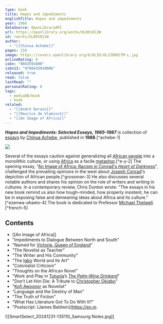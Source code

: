 ```yaml
---
type: book
title: Hopes and impediments
englishTitle: Hopes and impediments
year: 1988
dataSource: OpenLibraryAPI
url: https://openlibrary.org/works/OL891812W
id: /works/OL891812W
author:
  - "[[Chinua Achebe]]"
pages: 158
image: https://covers.openlibrary.org/b/OLID/OL2208927M-L.jpg
onlineRating: 0
isbn: "0043591000"
isbn13: "9780435910006"
released: true
read: false
lastRead: ""
personalRating: 0
tags:
  - mediaDB/book
  - book
related:
  - "[[André Derain]]"
  - "[[Maurice de Vlaminck]]"
  - "[[An Image of Africa]]"
---
```

***Hopes and Impediments: Selected Essays, 1965–1987*** is collection of [essays](https://en.m.wikipedia.org/wiki/Essay "Essay") by [Chinua Achebe](https://en.m.wikipedia.org/wiki/Chinua_Achebe "Chinua Achebe"), published in **1988**.[^achebe-1]

![](https://upload.wikimedia.org/wikipedia/en/thumb/2/2d/HopesAndImpedimentsAchebe.jpg/220px-HopesAndImpedimentsAchebe.jpg)

Several of the essays caution against generalizing all [African people](https://en.m.wikipedia.org/wiki/Ethnic_groups_of_Africa "Ethnic groups of Africa") into a monolithic culture, or using [Africa](https://en.m.wikipedia.org/wiki/Africa "Africa") as a facile [metaphor](https://en.m.wikipedia.org/wiki/Metaphor "Metaphor").[^e-y-2] The opening essay, "[An Image of Africa: Racism in Conrad's *Heart of Darkness*](https://en.m.wikipedia.org/wiki/An_Image_of_Africa:_Racism_in_Conrad%27s_%22Heart_of_Darkness%22 "An Image of Africa: Racism in Conrad's \"Heart of Darkness\"")", challenged the prevailing opinions in the west about [Joseph Conrad](https://en.m.wikipedia.org/wiki/Joseph_Conrad "Joseph Conrad")'s depiction of African people.[^grossman-3] He also discusses several notable authors and shares his opinion on the role of writers and writing in cultures. In a contemporary review, Chris Dunton wrote: "The essays in his new book remind us also how tough-minded, how properly insistent, he can be in exposing false and demeaning ideas about Africa and its culture."[^ezenwa-ohaeto-4] The book is dedicated to Professor [Michael Thelwell](https://en.m.wikipedia.org/wiki/Michael_Thelwell "Michael Thelwell").[^french-5]

## Contents
- [[An Image of Africa]]
- "Impediments to Dialogue Between North and South"
- "Named for [Victoria, Queen of England](https://en.m.wikipedia.org/wiki/Queen_Victoria "Queen Victoria")"
- "The Novelist as Teacher"
- "The Writer and His Community"
- "The [Igbo](https://en.m.wikipedia.org/wiki/Igbo_people "Igbo people") World and Its Art"
- "Colonialist Criticism"
- "Thoughts on the African Novel"
- "Work and Play in [Tutuola](https://en.m.wikipedia.org/wiki/Amos_Tutuola "Amos Tutuola")’s *[The Palm-Wine Drinkard](https://en.m.wikipedia.org/wiki/The_Palm-Wine_Drinkard "The Palm-Wine Drinkard")*"
- "Don’t Let Him Die: A Tribute to [Christopher Okigbo](https://en.m.wikipedia.org/wiki/Christopher_Okigbo "Christopher Okigbo")"
- "[Kofi Awoonor](https://en.m.wikipedia.org/wiki/Kofi_Awoonor "Kofi Awoonor") as Novelist"
- "Language and the Destiny of Man"
- "The Truth of Fiction"
- "What Has Literature Got To Do With It?"
- "Postscript: [James Baldwin](https://en.m.

![[SmartSelect_20241231-135110_Samsung Notes.jpg]]